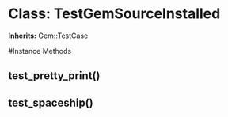 # Class: TestGemSourceInstalled
**Inherits:** Gem::TestCase
    




#Instance Methods
## test_pretty_print() [](#method-i-test_pretty_print)

## test_spaceship() [](#method-i-test_spaceship)

